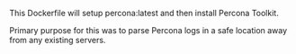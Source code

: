 This Dockerfile will setup percona:latest and then install Percona Toolkit.  

Primary purpose for this was to parse Percona logs in a safe location away from any existing servers.  
